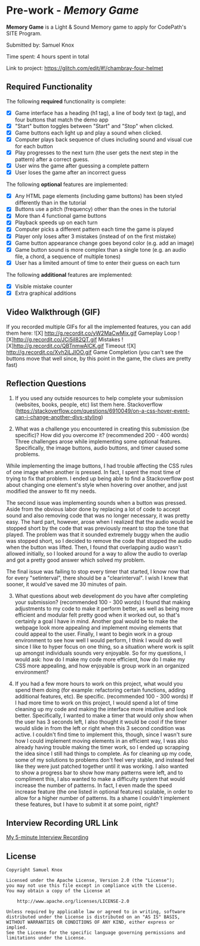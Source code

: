 # Pre-work - *Memory Game*

**Memory Game** is a Light & Sound Memory game to apply for CodePath's SITE Program. 

Submitted by: Samuel Knox

Time spent: 4 hours spent in total

Link to project: https://glitch.com/edit/#!/chambray-four-helmet

## Required Functionality

The following **required** functionality is complete:

* [X] Game interface has a heading (h1 tag), a line of body text (p tag), and four buttons that match the demo app
* [X] "Start" button toggles between "Start" and "Stop" when clicked. 
* [X] Game buttons each light up and play a sound when clicked. 
* [X] Computer plays back sequence of clues including sound and visual cue for each button
* [X] Play progresses to the next turn (the user gets the next step in the pattern) after a correct guess. 
* [X] User wins the game after guessing a complete pattern
* [X] User loses the game after an incorrect guess

The following **optional** features are implemented:

* [X] Any HTML page elements (including game buttons) has been styled differently than in the tutorial
* [X] Buttons use a pitch (frequency) other than the ones in the tutorial
* [X] More than 4 functional game buttons
* [X] Playback speeds up on each turn
* [X] Computer picks a different pattern each time the game is played
* [X] Player only loses after 3 mistakes (instead of on the first mistake)
* [X] Game button appearance change goes beyond color (e.g. add an image)
* [X] Game button sound is more complex than a single tone (e.g. an audio file, a chord, a sequence of multiple tones)
* [X] User has a limited amount of time to enter their guess on each turn

The following **additional** features are implemented:

- [X] Visible mistake counter
- [X] Extra graphical additions

## Video Walkthrough (GIF)

If you recorded multiple GIFs for all the implemented features, you can add them here:
![X] http://g.recordit.co/yW2MaCwMix.gif Gameplay Loop
![X]http://g.recordit.co/JCi5iI82QT.gif Mistakes
![X]http://g.recordit.co/QBTnmwAlCK.gif Timeout
![X] http://g.recordit.co/Xvh2jLJIOO.gif Game Completion (you can't see the buttons move that well since, by this point in the game, the clues are pretty fast)

## Reflection Questions
1. If you used any outside resources to help complete your submission (websites, books, people, etc) list them here. 
Stackoverflow (https://stackoverflow.com/questions/6910049/on-a-css-hover-event-can-i-change-another-divs-styling)

2. What was a challenge you encountered in creating this submission (be specific)? How did you overcome it? (recommended 200 - 400 words) 
Three challenges arose while implementing some optional features. Specifically, the image buttons, audio buttons, and timer caused some problems. 

While implementing the image buttons, I had trouble affecting the CSS rules of one image when another is pressed. 
In fact, I spent the most time of trying to fix that problem. I ended up being able to find a Stackoverflow post about changing one element's style when hovering over another, and just modified the answer to fit my needs. 

The second issue was implementing sounds when a button was pressed. Aside from the obvious labor done by replacing a lot of code to accept sound and also removing code that was no longer necessary, it was pretty easy. 
The hard part, however, arose when I realized that the audio would be stopped short by the code that was previously meant to stop the tone that played. 
The problem was that it sounded extremely buggy when the audio was stopped short, so I decided to remove the code that stopped the audio when the button was lifted. 
Then, I found that overlapping audio wasn't allowed initially, so I looked around for a way to allow the audio to overlap and got a pretty good answer which solved my problem. 

The final issue was failing to stop every timer that started, I know now that for every "setinterval", there should be a "clearinterval". 
I wish I knew that sooner, it would've saved me 30 minutes of pain.

3. What questions about web development do you have after completing your submission? (recommended 100 - 300 words) 
I found that making adjustments to my code to make it perform better, as well as being more efficient and modular felt pretty good when it worked out, so that's certainly a goal I have in mind. 
Another goal would be to make the webpage look more appealing and implement moving elements that could appeal to the user. 
Finally, I want to begin work in a group environment to see how well I would perform, I think I would do well since I like to hyper focus on one thing, so a situation where work is split up amongst individuals sounds very enjoyable. 
So for my questions, I would ask: how do I make my code more efficient, how do I make my CSS more appealing, and how enjoyable is group work in an organized environment?

4. If you had a few more hours to work on this project, what would you spend them doing (for example: refactoring certain functions, adding additional features, etc). Be specific. (recommended 100 - 300 words) 
If I had more time to work on this project, I would spend a lot of time cleaning up my code and making the interface more intuitive and look better. 
Specifically, I wanted to make a timer that would only show when the user has 3 seconds left, I also thought it would be cool if the timer would slide in from the left or right when this 3 second condition was active. 
I couldn't find time to implement this, though, since I wasn't sure how I could implement moving elements in an efficient way, I was also already having trouble making the timer work, so I ended up scrapping the idea since I still had things to complete. 
As for cleaning up my code, some of my solutions to problems don't feel very stable, and instead feel like they were just patched together until it was working. 
I also wanted to show a progress bar to show how many patterns were left, and to compliment this, I also wanted to make a difficulty system that would increase the number of patterns. 
In fact, I even made the speed increase feature (the one listed in optional features) scalable, in order to allow for a higher number of patterns. 
Its a shame I couldn't implement these features, but I have to submit it at some point, right?



## Interview Recording URL Link

[My 5-minute Interview Recording](your-link-here)


## License

    Copyright Samuel Knox

    Licensed under the Apache License, Version 2.0 (the "License");
    you may not use this file except in compliance with the License.
    You may obtain a copy of the License at

        http://www.apache.org/licenses/LICENSE-2.0

    Unless required by applicable law or agreed to in writing, software
    distributed under the License is distributed on an "AS IS" BASIS,
    WITHOUT WARRANTIES OR CONDITIONS OF ANY KIND, either express or implied.
    See the License for the specific language governing permissions and
    limitations under the License.